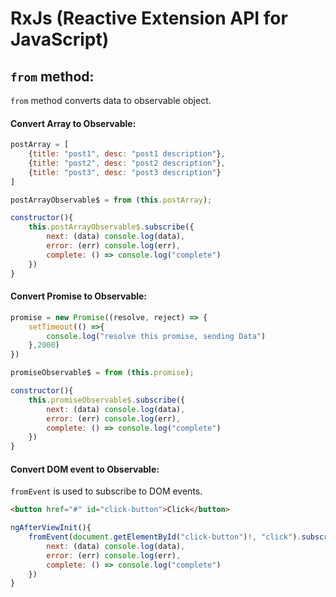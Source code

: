 # RxJs (Reactive Extension API for JavaScript)
## `from` method:
`from` method converts data to observable object.

#### Convert Array to Observable:
```javascript
postArray = [
    {title: "post1", desc: "post1 description"},
    {title: "post2", desc: "post2 description"},
    {title: "post3", desc: "post3 description"}
]

postArrayObservable$ = from (this.postArray);

constructor(){
    this.postArrayObservable$.subscribe({
        next: (data) console.log(data),
        error: (err) console.log(err),
        complete: () => console.log("complete")
    })
}
```

#### Convert Promise to Observable:

```javascript
promise = new Promise((resolve, reject) => {
    setTimeout(() =>{
        console.log("resolve this promise, sending Data")
    },2000)
})

promiseObservable$ = from (this.promise);

constructor(){
    this.promiseObservable$.subscribe({
        next: (data) console.log(data),
        error: (err) console.log(err),
        complete: () => console.log("complete")
    })
}
```

#### Convert DOM event to Observable:

`fromEvent` is used to subscribe to DOM events.


```html
<button href="#" id="click-button">Click</button>
```

```javascript
ngAfterViewInit(){
    fromEvent(document.getElementById("click-button")!, "click").subscribe({
        next: (data) console.log(data),
        error: (err) console.log(err),
        complete: () => console.log("complete")
    })
}
```


##